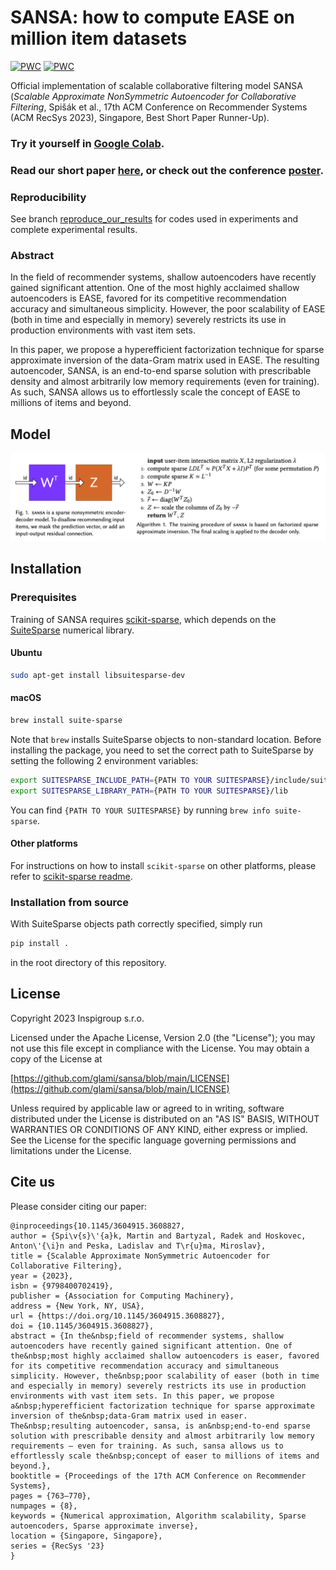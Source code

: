 # SANSA: how to compute EASE on million item datasets

[![PWC](https://img.shields.io/endpoint.svg?url=https://paperswithcode.com/badge/scalable-approximate-nonsymmetric-autoencoder/recommendation-systems-on-amazon-book)](https://paperswithcode.com/sota/recommendation-systems-on-amazon-book?p=scalable-approximate-nonsymmetric-autoencoder)
[![PWC](https://img.shields.io/endpoint.svg?url=https://paperswithcode.com/badge/scalable-approximate-nonsymmetric-autoencoder/collaborative-filtering-on-million-song)](https://paperswithcode.com/sota/collaborative-filtering-on-million-song?p=scalable-approximate-nonsymmetric-autoencoder)

Official implementation of scalable collaborative filtering model SANSA (*Scalable Approximate NonSymmetric Autoencoder for Collaborative Filtering*, Spišák et al., 17th ACM Conference on Recommender Systems (ACM RecSys 2023), Singapore, Best Short Paper Runner-Up). 

### Try it yourself in [Google Colab](https://colab.research.google.com/drive/1ktQMuROR7Z528JKJDQh3GdTatDmWbDHQ?usp=sharing).

### Read our short paper [here](https://dl.acm.org/doi/10.1145/3604915.3608827), or check out the conference [poster](https://github.com/glami/sansa/blob/main/assets/poster.pdf).

### Reproducibility
See branch [reproduce_our_results](https://github.com/glami/sansa/tree/reproduce_our_results) for codes used in experiments and complete experimental results. 

### Abstract
In the field of recommender systems, shallow autoencoders have recently gained significant attention. One of the most highly acclaimed shallow autoencoders is EASE, favored for its competitive recommendation accuracy and simultaneous simplicity. However, the poor scalability of EASE (both in time and especially in memory) severely restricts its use in production environments with vast item sets.

In this paper, we propose a hyperefficient factorization technique for sparse approximate inversion of the data-Gram matrix used in EASE. The resulting autoencoder, SANSA, is an end-to-end sparse solution with prescribable density and almost arbitrarily low memory requirements (even for training). As such, SANSA allows us to effortlessly scale the concept of EASE to millions of items and beyond.

## Model
![Architecture and training procedure of SANSA](https://github.com/glami/sansa/blob/release/assets/sansa.png)

## Installation
### Prerequisites
Training of SANSA requires [scikit-sparse](https://github.com/scikit-sparse/scikit-sparse), which depends on the [SuiteSparse](https://github.com/DrTimothyAldenDavis/SuiteSparse) numerical library.
#### Ubuntu
```bash
sudo apt-get install libsuitesparse-dev
```
#### macOS
```bash
brew install suite-sparse
```
Note that `brew` installs SuiteSparse objects to non-standard location. Before installing the package, you need to set
the correct path to SuiteSparse by setting the following 2 environment variables:
```bash
export SUITESPARSE_INCLUDE_PATH={PATH TO YOUR SUITESPARSE}/include/suitesparse
export SUITESPARSE_LIBRARY_PATH={PATH TO YOUR SUITESPARSE}/lib
```
You can find `{PATH TO YOUR SUITESPARSE}` by running `brew info suite-sparse`.

#### Other platforms
For instructions on how to install `scikit-sparse` on other platforms, please refer to [scikit-sparse readme](https://github.com/scikit-sparse/scikit-sparse/blob/master/README.md).
### Installation from source
With SuiteSparse objects path correctly specified, simply run
```bash
pip install .
```
in the root directory of this repository.

## License
Copyright 2023 Inspigroup s.r.o.

Licensed under the Apache License, Version 2.0 (the "License");
you may not use this file except in compliance with the License.
You may obtain a copy of the License at

[https://github.com/glami/sansa/blob/main/LICENSE](https://github.com/glami/sansa/blob/main/LICENSE)

Unless required by applicable law or agreed to in writing, software
distributed under the License is distributed on an "AS IS" BASIS,
WITHOUT WARRANTIES OR CONDITIONS OF ANY KIND, either express or implied.
See the License for the specific language governing permissions and
limitations under the License.

## Cite us
Please consider citing our paper:
```
@inproceedings{10.1145/3604915.3608827,
author = {Spi\v{s}\'{a}k, Martin and Bartyzal, Radek and Hoskovec, Anton\'{\i}n and Peska, Ladislav and T\r{u}ma, Miroslav},
title = {Scalable Approximate NonSymmetric Autoencoder for Collaborative Filtering},
year = {2023},
isbn = {9798400702419},
publisher = {Association for Computing Machinery},
address = {New York, NY, USA},
url = {https://doi.org/10.1145/3604915.3608827},
doi = {10.1145/3604915.3608827},
abstract = {In the&nbsp;field of recommender systems, shallow autoencoders have recently gained significant attention. One of the&nbsp;most highly acclaimed shallow autoencoders is easer, favored for its competitive recommendation accuracy and simultaneous simplicity. However, the&nbsp;poor scalability of easer (both in time and especially in memory) severely restricts its use in production environments with vast item sets. In this paper, we propose a&nbsp;hyperefficient factorization technique for sparse approximate inversion of the&nbsp;data-Gram matrix used in easer. The&nbsp;resulting autoencoder, sansa, is an&nbsp;end-to-end sparse solution with prescribable density and almost arbitrarily low memory requirements — even for training. As such, sansa allows us to effortlessly scale the&nbsp;concept of easer to millions of items and beyond.},
booktitle = {Proceedings of the 17th ACM Conference on Recommender Systems},
pages = {763–770},
numpages = {8},
keywords = {Numerical approximation, Algorithm scalability, Sparse autoencoders, Sparse approximate inverse},
location = {Singapore, Singapore},
series = {RecSys '23}
}
```
